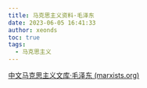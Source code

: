 ```yaml
---
title: 马克思主义资料·毛泽东
date: 2023-06-05 16:41:33
author: xeonds
toc: true
tags:
  - 马克思主义
---
```


[中文马克思主义文库·毛泽东 (marxists.org)](https://www.marxists.org/chinese/maozedong/)